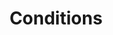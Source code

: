 ---
linktitle: Conditions
title: Conditions
description: Basic conditions like and, case, not, or
weight: 10.0
---